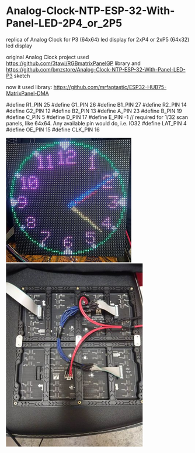 # Analog-Clock-NTP-ESP-32-With-Panel-LED-2P4_or_2P5
replica of Analog Clock for P3 (64x64) led display for 2xP4 or 2xP5 (64x32) led display

original Analog Clock project used https://github.com/3tawi/RGBmatrixPanelGP library and https://github.com/bmzstore/Analog-Clock-NTP-ESP-32-With-Panel-LED-P3 sketch


now it used library: https://github.com/mrfaptastic/ESP32-HUB75-MatrixPanel-DMA

#define R1_PIN 25
#define G1_PIN 26
#define B1_PIN 27
#define R2_PIN 14
#define G2_PIN 12
#define B2_PIN 13
#define A_PIN 23
#define B_PIN 19
#define C_PIN 5
#define D_PIN 17
#define E_PIN -1 // required for 1/32 scan panels, like 64x64. Any available pin would do, i.e. IO32
#define LAT_PIN 4
#define OE_PIN 15
#define CLK_PIN 16

![Analog Clock NTP](https://github.com/tehniq3/Analog-Clock-NTP-ESP-32-With-Panel-LED-2P4_or_2P5/blob/main/photo/montaj_AdySos_1m.jpg)
![backside](https://github.com/tehniq3/Analog-Clock-NTP-ESP-32-With-Panel-LED-2P4_or_2P5/blob/main/photo/montaj_AdySos_2m.jpg)
